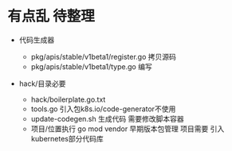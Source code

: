 # 有点乱 待整理

* 代码生成器
  * pkg/apis/stable/v1beta1/register.go 拷贝源码
  * pkg/apis/stable/v1beta1/type.go 编写


* hack/目录必要
  * hack/boilerplate.go.txt
  * tools.go 引入包k8s.io/code-generator不使用
  * update-codegen.sh 生成代码 需要修改脚本容器
  * 项目/位置执行 go mod vendor 早期版本包管理 项目需要 引入kubernetes部分代码库
